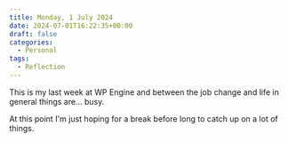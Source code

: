 ```yaml
---
title: Monday, 1 July 2024
date: 2024-07-01T16:22:35+00:00
draft: false
categories:
  - Personal
tags:
  - Reflection
---
```


This is my last week at WP Engine and between the job change and life in general things are... busy.

At this point I'm just hoping for a break before long to catch up on a lot of things.